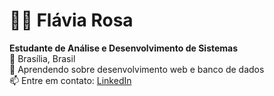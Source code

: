 # 👩‍💻 Flávia Rosa  
**Estudante de Análise e Desenvolvimento de Sistemas**  
📍 Brasília, Brasil  
🌱 Aprendendo sobre desenvolvimento web e banco de dados  
📫 Entre em contato: [LinkedIn](https://www.linkedin.com/in/flavia-rosa-8301781b6)  
